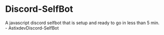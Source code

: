 # Discord-SelfBot
A javascript discord selfbot that is setup and ready to go in less than 5 min. - AstixdevDiscord-SelfBot
